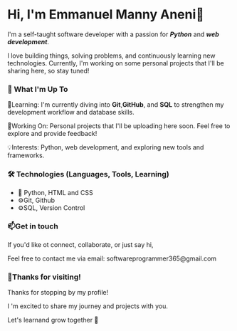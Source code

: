 <h1>Hi, I'm Emmanuel Manny Aneni👋</h1>

<p>I'm a self-taught software developer with a passion for <strong><em>Python</em></strong> and <strong><em>web development</em></strong>.</p>
<p>I love building things, solving problems, and continuously learning new technologies. Currently, I'm working on some personal projects that I'll be sharing here, so stay tuned!</p>

<h3>🚀 What I'm Up To</h3>

<p>🌱Learning: I'm currently diving into <strong>Git</strong>,<strong>GitHub</strong>, and <strong>SQL</strong> to strengthen my development workflow and database skills.
<p>🔭Working On: Personal projects that I'll be uploading here soon. Feel free to explore and provide feedback!</p> 
<p>💡Interests: Python, web development, and exploring new tools and frameworks.</p>

<h3>🛠️ Technologies (Languages, Tools, Learning)</h3>

<ul>
  <li>📜 Python, HTML and CSS</li>
  <li>⚙️Git, Github</li>
  <li>⚙️SQL, Version Control</li>
</ul>

<h3>📫Get in touch</h3>

<p>If you'd like ot connect, collaborate, or just say hi,</p>
<p>Feel free to contact me via email: softwareprogrammer365@gmail.com</p>

<h3>🌟Thanks for visiting!</h3>

<p>Thanks for stopping by my profile!</p>
<p>I 'm excited to share my journey and projects with you.</p> 
<p>Let's learnand grow together 🚀</p>
